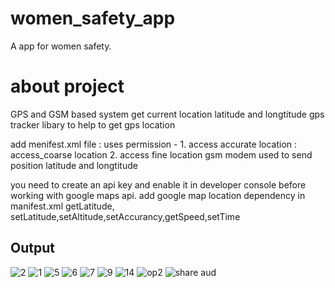 # women_safety_app

A app for women safety.

# about project
GPS and GSM based system
get current location latitude and longtitude gps tracker libary to help to get gps location

add menifest.xml file : 
uses permission - 1. access accurate location : access_coarse location
                  2. access fine location
                  gsm modem used to send position latitude and longtitude

you need to create an api key and enable it in developer console before working with google maps api.
add google map location dependency in manifest.xml
getLatitude, setLatitude,setAltitude,setAccurancy,getSpeed,setTime

## Output
![2](https://user-images.githubusercontent.com/91388114/183855483-d1e4acdc-2cf4-4747-8e80-617419c7558a.jpeg)
![1](https://user-images.githubusercontent.com/91388114/183855493-aaae3238-68c5-479a-abcd-72f05fb5700e.jpeg)
![5](https://user-images.githubusercontent.com/91388114/183855524-79116311-0d66-426b-a5f0-76e78f563f7d.jpeg)
![6](https://user-images.githubusercontent.com/91388114/183855545-466d737b-20ca-46eb-a7c0-e76c753eef39.jpeg)
![7](https://user-images.githubusercontent.com/91388114/183855562-42371dde-6b92-4634-8d88-516f17e561b4.jpeg)
![9](https://user-images.githubusercontent.com/91388114/183855589-39f464bf-d82c-4813-a3e0-ae8834856405.jpeg)
![14](https://user-images.githubusercontent.com/91388114/183855631-9f7f164d-dd1a-4d90-946d-54735d8b7274.jpeg)
![op2](https://user-images.githubusercontent.com/91388114/183855657-cb5f319b-e4d6-4cdd-8b3d-2690849ba3ad.jpeg)
![share aud](https://user-images.githubusercontent.com/91388114/183855677-d4f2a93d-564b-4ff9-af19-1c5c43c941a1.jpeg)

